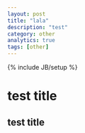 ```yaml
---
layout: post
title: "lala"
description: "test"
category: other
analytics: true
tags: [other]
---
```

{% include JB/setup %}

test title
=================

test title
-----------------
